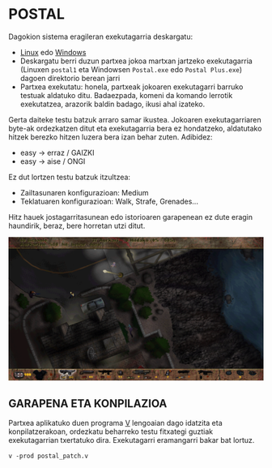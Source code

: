 # POSTAL

Dagokion sistema eragileran exekutagarria deskargatu:

* [Linux](./partxea/patch_postal_linux) edo [Windows](./partxea/patch_postal.exe)
* Deskargatu berri duzun partxea jokoa martxan jartzeko exekutagarria (Linuxen `postal1` eta Windowsen `Postal.exe` edo `Postal Plus.exe`) dagoen direktorio berean jarri
* Partxea exekutatu: honela, partxeak jokoaren exekutagarri barruko testuak aldatuko ditu. Badaezpada, komeni da komando lerrotik exekutatzea, arazorik baldin badago, ikusi ahal izateko.

Gerta daiteke testu batzuk arraro samar ikustea. Jokoaren exekutagarriaren byte-ak ordezkatzen ditut eta exekutagarria bera ez hondatzeko, aldatutako hitzek berezko hitzen luzera bera izan behar zuten. Adibidez:

* easy -> erraz / GAIZKI
* easy -> aise / ONGI

Ez dut lortzen testu batzuk itzultzea:

* Zailtasunaren konfigurazioan: Medium
* Teklatuaren konfigurazioan: Walk, Strafe, Grenades...

Hitz hauek jostagarritasunean edo istorioaren garapenean ez dute eragin haundirik, beraz, bere horretan utzi ditut.

![](postal.png)

## GARAPENA ETA KONPILAZIOA

Partxea aplikatuko duen programa [V](https://vlang.io) lengoaian dago idatzita eta konpilatzerakoan, ordezkatu beharreko testu fitxategi guztiak exekutagarrian txertatuko dira. Exekutagarri eramangarri bakar bat lortuz.

```
v -prod postal_patch.v
```
